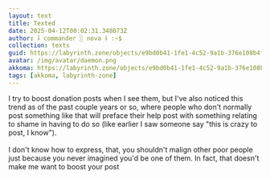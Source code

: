 ```yaml
---
layout: text
title: Texted
date: 2025-04-12T00:02:31.348073Z
author: ⸸ commander ░ nova ⸸ :~$
collection: texts
guid: https://labyrinth.zone/objects/e9bd0b41-1fe1-4c52-9a1b-376e108b4f90
avatar: /img/avatar/daemon.png
akkoma: https://labyrinth.zone/objects/e9bd0b41-1fe1-4c52-9a1b-376e108b4f90
tags: [akkoma, labyrinth-zone]
---
```


<p>I try to boost donation posts when I see them, but I've also noticed this trend as of the past couple years or so, where people who don't normally post something like that will preface their help post with something relating to shame in having to do so (like earlier I saw someone say "this is crazy to post, I know").<br><br>I don't know how to express, that, you shouldn't malign other poor people just because you never imagined you'd be one of them. In fact, that doesn't make me want to boost your post</p>
